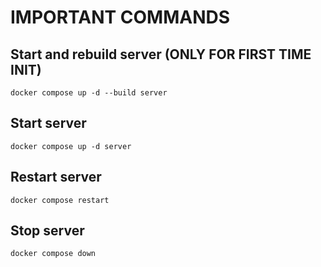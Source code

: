 # IMPORTANT COMMANDS

## Start and rebuild server (ONLY FOR FIRST TIME INIT)
`docker compose up -d --build server`

## Start server
`docker compose up -d server`

## Restart server
`docker compose restart`

## Stop server
`docker compose down`
